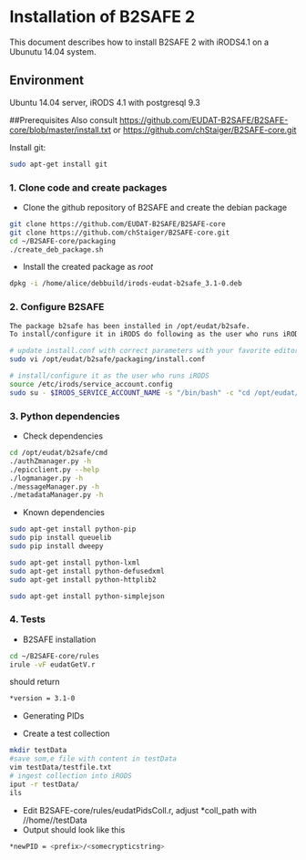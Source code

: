 # Installation of B2SAFE 2
This document describes how to install B2SAFE 2 with iRODS4.1 on a Ubunutu 14.04 system.

## Environment
Ubuntu 14.04 server, iRODS 4.1 with postgresql 9.3

##Prerequisites
Also consult https://github.com/EUDAT-B2SAFE/B2SAFE-core/blob/master/install.txt
or
https://github.com/chStaiger/B2SAFE-core.git

Install git:
```sh
sudo apt-get install git
```

### 1. Clone code and create packages
- Clone the github repository of B2SAFE and create the debian package
```sh
git clone https://github.com/EUDAT-B2SAFE/B2SAFE-core
git clone https://github.com/chStaiger/B2SAFE-core.git
cd ~/B2SAFE-core/packaging
./create_deb_package.sh
```
- Install the created package as *root*
```sh
dpkg -i /home/alice/debbuild/irods-eudat-b2safe_3.1-0.deb
```
### 2. Configure B2SAFE
```sh
The package b2safe has been installed in /opt/eudat/b2safe.
To install/configure it in iRODS do following as the user who runs iRODS :

# update install.conf with correct parameters with your favorite editor
sudo vi /opt/eudat/b2safe/packaging/install.conf

# install/configure it as the user who runs iRODS
source /etc/irods/service_account.config
sudo su - $IRODS_SERVICE_ACCOUNT_NAME -s "/bin/bash" -c "cd /opt/eudat/b2safe/packaging/ ; ./install.sh"
```

### 3. Python dependencies
- Check dependencies
```sh
cd /opt/eudat/b2safe/cmd
./authZmanager.py -h
./epicclient.py --help
./logmanager.py -h
./messageManager.py -h
./metadataManager.py -h
```

- Known dependencies
```sh
sudo apt-get install python-pip
sudo pip install queuelib
sudo pip install dweepy

sudo apt-get install python-lxml
sudo apt-get install python-defusedxml
sudo apt-get install python-httplib2

sudo apt-get install python-simplejson
```

### 4. Tests
- B2SAFE installation
```sh
cd ~/B2SAFE-core/rules
irule -vF eudatGetV.r
```
 should return
```sh
*version = 3.1-0
```

- Generating PIDs
* Create a test collection
```sh
mkdir testData
#save som,e file with content in testData
vim testData/testfile.txt
# ingest collection into iRODS
iput -r testData/
ils
```
* Edit B2SAFE-core/rules/eudatPidsColl.r, adjust *coll_path with /<irodszone>/home/<user>/testData
* Output should look like this
```sh
*newPID = <prefix>/<somecrypticstring>
``` 
